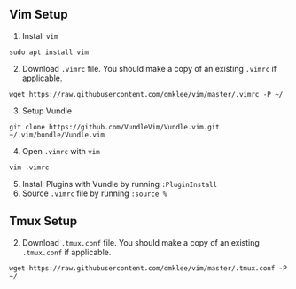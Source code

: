 ## Vim Setup
1. Install `vim`
```
sudo apt install vim
```
2. Download `.vimrc` file.  You should make a copy of an existing `.vimrc` if applicable.
```
wget https://raw.githubusercontent.com/dmklee/vim/master/.vimrc -P ~/
```
3. Setup Vundle
```
git clone https://github.com/VundleVim/Vundle.vim.git ~/.vim/bundle/Vundle.vim
```
4. Open `.vimrc` with `vim`
```
vim .vimrc
```
5. Install Plugins with Vundle by running `:PluginInstall`
6. Source `.vimrc` file by running `:source %`

## Tmux Setup
2. Download `.tmux.conf` file.  You should make a copy of an existing `.tmux.conf` if applicable.
```
wget https://raw.githubusercontent.com/dmklee/vim/master/.tmux.conf -P ~/
```
